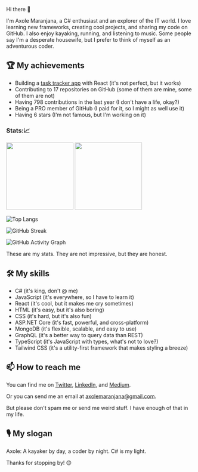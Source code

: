 Hi there 👋

I'm Axole Maranjana, a C# enthusiast and an explorer of the IT world. I love learning new frameworks, creating cool projects, and sharing my code on GitHub. I also enjoy kayaking, running, and listening to music. Some people say I'm a desperate housewife, but I prefer to think of myself as an adventurous coder.

## 🏆 My achievements

- Building a [task tracker app](https://github.com/Axolem/task-tracker) with React (it's not perfect, but it works)
- Contributing to 17 repositories on GitHub (some of them are mine, some of them are not)
- Having 798 contributions in the last year (I don't have a life, okay?)
- Being a PRO member of GitHub (I paid for it, so I might as well use it)
- Having 6 stars (I'm not famous, but I'm working on it)

### Stats:📈
<div>
        <a href="https://github.com/Axolem"></a>
        <img height="180em" src="https://github-readme-stats.vercel.app/api?&username=Axolem&show_icons=true&theme=dark&include_all_commits=true&count_private=true">
        <img  height="180em" src="https://github-readme-stats.vercel.app/api/top-langs/?username=Axolem&layout=compact&langs_count=16&theme=dark">
        
![Top Langs](https://github-readme-stats.vercel.app/api/top-langs/?username=Axolem&layout=compact&theme=radical)
        
![GitHub Streak](https://github-readme-streak-stats.herokuapp.com/?user=Axolem&theme=radical)

![GitHub Activity Graph](https://activity-graph.herokuapp.com/graph?username=Axolem&theme=rogue) 
        
</div>
These are my stats. They are not impressive, but they are honest.


## 🛠️ My skills

- C# (it's king, don't @ me)
- JavaScript (it's everywhere, so I have to learn it)
- React (it's cool, but it makes me cry sometimes)
- HTML (it's easy, but it's also boring)
- CSS (it's hard, but it's also fun)
- ASP.NET Core (it's fast, powerful, and cross-platform)
- MongoDB (it's flexible, scalable, and easy to use)
- GraphQL (it's a better way to query data than REST)
- TypeScript (it's JavaScript with types, what's not to love?)
- Tailwind CSS (it's a utility-first framework that makes styling a breeze)


## 📫 How to reach me

You can find me on [Twitter](https://twitter.com/axole_ma), [LinkedIn](https://www.linkedin.com/in/axole-maranjana-8a0a1a1b9/), and [Medium](https://axolem.medium.com/).

Or you can send me an email at axolemaranjana@gmail.com.

But please don't spam me or send me weird stuff. I have enough of that in my life.

## 🎙️ My slogan

Axole: A kayaker by day, a coder by night. C# is my light.

Thanks for stopping by! 😊
